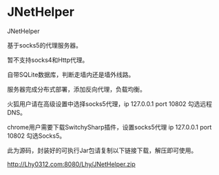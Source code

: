 # JNetHelper
JNetHelper

基于socks5的代理服务器。

暂不支持socks4和Http代理。

自带SQLite数据库，判断走墙内还是墙外线路。

服务器完成分布式部署，添加反向代理，负载均衡。

火狐用户请在高级设置中选择socks5代理，ip 127.0.0.1 port 10802 勾选远程DNS。

chrome用户需要下载SwitchySharp插件，设置socks5代理 ip 127.0.0.1 port 10802 勾选Socks5。

此为源码，封装好的可执行Jar包请复制以下链接下载，解压即可使用。

http://Lhy0312.com:8080/Lhy/JNetHelper.zip

